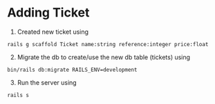 # Adding Ticket

1. Created new ticket using
```shell
rails g scaffold Ticket name:string reference:integer price:float     
```
2. Migrate the db to create/use the new db table (tickets) using
```shell
bin/rails db:migrate RAILS_ENV=development
```
3. Run the server using
```shell
rails s
```